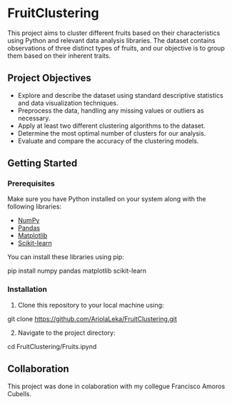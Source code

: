 # FruitClustering

This project aims to cluster different fruits based on their characteristics using Python and relevant data analysis libraries. The dataset contains observations of three distinct types of fruits, and our objective is to group them based on their inherent traits.

## Project Objectives

- Explore and describe the dataset using standard descriptive statistics and data visualization techniques.
- Preprocess the data, handling any missing values or outliers as necessary.
- Apply at least two different clustering algorithms to the dataset.
- Determine the most optimal number of clusters for our analysis.
- Evaluate and compare the accuracy of the clustering models.

## Getting Started

### Prerequisites

Make sure you have Python installed on your system along with the following libraries:

- [NumPy](https://numpy.org/)
- [Pandas](https://pandas.pydata.org/)
- [Matplotlib](https://matplotlib.org/)
- [Scikit-learn](https://scikit-learn.org/)

You can install these libraries using pip:

pip install numpy pandas matplotlib scikit-learn

### Installation

1. Clone this repository to your local machine using:

git clone https://github.com/AriolaLeka/FruitClustering.git

2. Navigate to the project directory:

cd FruitClustering/Fruits.ipynd

## Collaboration

This project was done in colaboration with my collegue Francisco Amoros Cubells.

